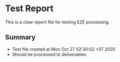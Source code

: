 # Test Report

This is a clear report file for testing E2E processing.

## Summary
- Test file created at Mon Oct 27 02:30:02 +07 2025
- Should be processed to deliverables
